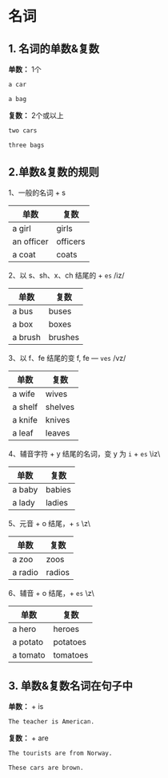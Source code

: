 # 名词

## 1. 名词的单数&复数

**单数：** 1个

```txt
a car

a bag
```

**复数：** 2个或以上

```txt
two cars

three bags
```

## 2.单数&复数的规则

1、一般的名词 + s

| 单数 | 复数 |
| --- | --- |
| a girl | girls |
| an officer | officers |
| a coat | coats |

2、以 s、sh、x、ch 结尾的 + `es` /iz/

| 单数 | 复数 |
| --- | --- |
| a bus | buses |
| a box | boxes |
| a brush | brushes |

3、以 f、fe 结尾的变 f, fe — `ves` /vz/

| 单数 | 复数 |
| --- | --- |
| a wife | wives |
| a shelf | shelves |
| a knife | knives |
| a leaf | leaves |

4、辅音字符 + y 结尾的名词，变 y 为 `i` + `es` \iz\

| 单数 | 复数 |
| --- | --- |
| a baby | babies |
| a lady | ladies |

5、元音 + o 结尾，+ `s` \z\

| 单数 | 复数 |
| --- | --- |
| a zoo | zoos |
| a radio | radios |

6、辅音 + o 结尾，+ `es` \z\

| 单数 | 复数 |
| --- | --- |
| a hero | heroes |
| a potato | potatoes |
| a tomato | tomatoes |

## 3. 单数&复数名词在句子中

**单数：** + is

```txt
The teacher is American.
```

**复数：** + are

```txt
The tourists are from Norway.

These cars are brown.
```










